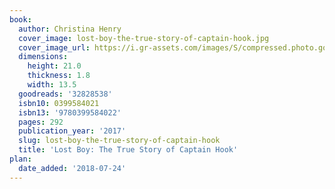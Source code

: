 ```yaml
---
book:
  author: Christina Henry
  cover_image: lost-boy-the-true-story-of-captain-hook.jpg
  cover_image_url: https://i.gr-assets.com/images/S/compressed.photo.goodreads.com/books/1505240721l/32828538._SX98_.jpg
  dimensions:
    height: 21.0
    thickness: 1.8
    width: 13.5
  goodreads: '32828538'
  isbn10: 0399584021
  isbn13: '9780399584022'
  pages: 292
  publication_year: '2017'
  slug: lost-boy-the-true-story-of-captain-hook
  title: 'Lost Boy: The True Story of Captain Hook'
plan:
  date_added: '2018-07-24'
---
```

